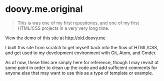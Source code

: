 # doovy.me.original

> This ~~is~~ was one of my first repositories, and one of my first HTML/CSS projects in a very very long time.

View the demo of this site at http://old.doovy.me

I built this site from scratch to get myself back into the flow of HTML/CSS, and get used to my development environment with Git, Atom, and Cmder.

As of now, these files are simply here for reference, though I may revisit at some point in order to clean up the code and add sufficient comments for anyone else that may want to use this as a type of template or example.

